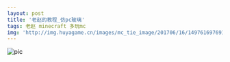 ```yaml
---
layout: post
title: '老赵的教程_仿pc玻璃'
tags: 老赵 minecraft 多玩mc
img: 'http://img.huyagame.cn/images/mc_tie_image/201706/16/1497616976916/201706162042569167_1080.jpeg'
---
```

![pic](https://coding.net/u/SunbossRS/p/GotBlogDowner/git/raw/master/img/WoHeLaoZhao/mcpe-glasslikepc.png)
